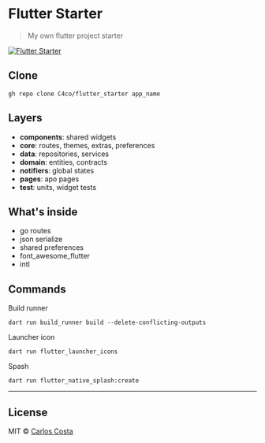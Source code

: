 # Flutter Starter

>My own flutter project starter

[![Flutter Starter](https://github.com/C4co/flutter_starter/actions/workflows/dart.yml/badge.svg)](https://github.com/C4co/flutter_starter/actions/workflows/dart.yml)

## Clone

```
gh repo clone C4co/flutter_starter app_name
```

## Layers

- **components**: shared widgets
- **core**: routes, themes, extras, preferences
- **data**: repositories, services
- **domain**: entities, contracts
- **notifiers**: global states
- **pages**: apo pages
- **test**: units, widget tests

## What's inside

- go routes
- json serialize
- shared preferences
- font_awesome_flutter
- intl

## Commands

Build runner
```
dart run build_runner build --delete-conflicting-outputs
```

Launcher icon
```
dart run flutter_launcher_icons
```

Spash
```
dart run flutter_native_splash:create
```

---

## License

MIT © [Carlos Costa](https://github.com/C4co)
